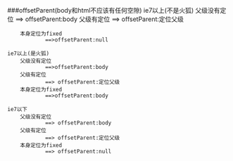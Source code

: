 ###offsetParent(body和html不应该有任何空隙)
 	ie7以上(不是火狐)
		父级没有定位
				==> offsetParent:body
		父级有定位
				==> offsetParent:定位父级
				
		本身定位为fixed
				==>offsetParent:null
				
	ie7以上(是火狐)
		父级没有定位
				==>offsetParent:body
		父级有定位
				==> offsetParent:定位父级
		本身定位为fixed
				==>offsetParent:body
					
	ie7以下 
		父级没有定位
				==> offsetParent:body
		父级有定位
				==> offsetParent:定位父级
		本身定位为fixed
				==> offsetParent:null
